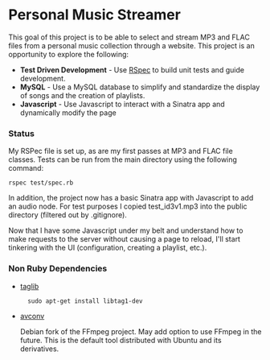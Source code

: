 # Personal Music Streamer

This goal of this project is to be able to select and stream MP3 and FLAC files
from a personal music collection through a website. This project is an
opportunity to explore the following:

+ __Test Driven Development__ - Use [RSpec](http://rspec.info/) to build unit
tests and guide development.   
+ __MySQL__ - Use a MySQL database to simplify and standardize the display of
songs and the creation of playlists.   
+ __Javascript__ - Use Javascript to interact with a Sinatra app and dynamically
modify the page

### Status

My RSPec file is set up, as are my first passes at MP3 and FLAC
file classes. Tests can be run from the main directory using the following
command:

    rspec test/spec.rb

In addition, the project now has a basic Sinatra app with Javascript to add
an audio node. For test purposes I copied test_id3v1.mp3 into the public
directory (filtered out by .gitignore).

Now that I have some Javascript under my belt and understand how to make
requests to the server without causing a page to reload, I'll start tinkering
with the UI (configuration, creating a playlist, etc.).

### Non Ruby Dependencies

+ [taglib](http://taglib.github.io/)

        sudo apt-get install libtag1-dev   

+ [avconv](http://libav.org/)

    Debian fork of the FFmpeg project. May add option
to use FFmpeg in the future. This is the default tool distributed with Ubuntu
and its derivatives.

